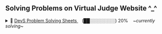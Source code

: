 <h2> Solving Problems on Virtual Judge Website ^_^ </h2>
 <details>
   <summary> 🔄 <a href="https://vjudge.net/group/devs">  DevS Problem Solving Sheets </a> &nbsp;&nbsp; <span> (██░░░░░░░░) 20% </span> &nbsp;&nbsp; <i> ~currently solving~ </i> </summary> 
   🟢 Step #0  &nbsp;&nbsp; $\color{green}{\textsf{████}}$ 100% ✅ Done <br>
   ⚫ Step #1  $\space\space$ <i>$\small{\textsf{2/5/2024 3:00 PM}}$ </i> <br>
   ⚫ Step #2 $\space\space$ <i>$\small{\textsf{10/5/2024 3:00 PM}}$ </i> <br>
   ⚫ Step #3 $\space\space$ <i>$\small{\textsf{20/5/2024 7:00 PM}}$ </i> <br>
   ⚫ Step #4 $\space\space$ <i>$\small{\textsf{24/5/2024 5:00 PM}}$ </i> <br>
 </details>
 
